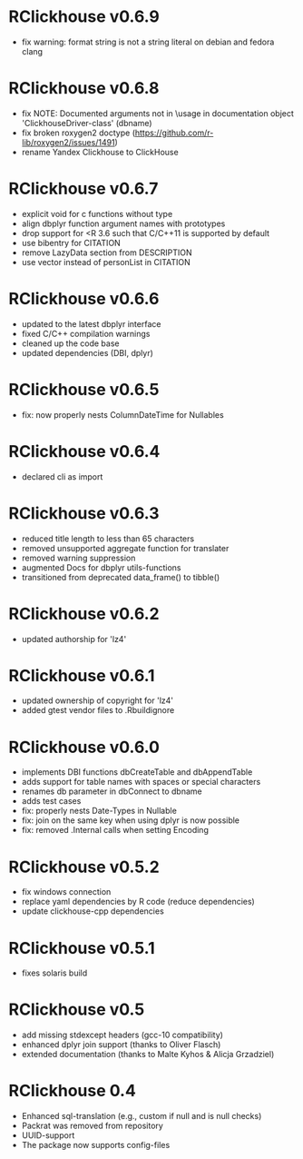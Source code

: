 RClickhouse v0.6.9
==============

 * fix warning: format string is not a string literal on debian and fedora clang

RClickhouse v0.6.8
==============

 * fix NOTE: Documented arguments not in \usage in documentation object 'ClickhouseDriver-class' (dbname)
 * fix broken roxygen2 doctype (https://github.com/r-lib/roxygen2/issues/1491)
 * rename Yandex Clickhouse to ClickHouse

RClickhouse v0.6.7
==============

 * explicit void for c functions without type
 * align dbplyr function argument names with prototypes
 * drop support for <R 3.6 such that C/C++11 is supported by default
 * use bibentry for CITATION
 * remove LazyData section from DESCRIPTION
 * use vector instead of personList in CITATION

RClickhouse v0.6.6
==============

 * updated to the latest dbplyr interface
 * fixed C/C++ compilation warnings
 * cleaned up the code base
 * updated dependencies (DBI, dplyr)


RClickhouse v0.6.5
==============

 * fix: now properly nests ColumnDateTime for Nullables
 
RClickhouse v0.6.4
==============

 * declared cli as import

RClickhouse v0.6.3
==============

 * reduced title length to less than 65 characters
 * removed unsupported aggregate function for translater
 * removed warning suppression
 * augmented Docs for dbplyr utils-functions
 * transitioned from deprecated data_frame() to tibble()

RClickhouse v0.6.2
==============

 * updated authorship for 'lz4'

RClickhouse v0.6.1
==============

 * updated ownership of copyright for 'lz4'
 * added gtest vendor files to .Rbuildignore

RClickhouse v0.6.0
==============

 * implements DBI functions dbCreateTable and dbAppendTable
 * adds support for table names with spaces or special characters
 * renames db parameter in dbConnect to dbname
 * adds test cases
 * fix: properly nests Date-Types in Nullable
 * fix: join on the same key when using dplyr is now possible
 * fix: removed .Internal calls when setting Encoding


RClickhouse v0.5.2
==============

 * fix windows connection
 * replace yaml dependencies by R code (reduce dependencies)
 * update clickhouse-cpp dependencies


RClickhouse v0.5.1
==============

 * fixes solaris build


RClickhouse v0.5
==============

 * add missing stdexcept headers (gcc-10 compatibility)
 * enhanced dplyr join support (thanks to Oliver Flasch)
 * extended documentation (thanks to Malte Kyhos & Alicja Grzadziel)


RClickhouse 0.4
==============

 * Enhanced sql-translation (e.g., custom if null and is null checks)
 * Packrat was removed from repository
 * UUID-support
 * The package now supports config-files
